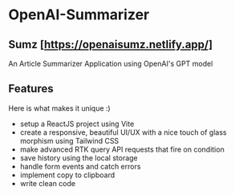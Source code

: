 # OpenAI-Summarizer
## Sumz [https://openaisumz.netlify.app/]
An Article Summarizer Application using OpenAI's GPT model
## Features
Here is what makes it unique :)

* setup a ReactJS project using Vite
* create a responsive, beautiful UI/UX with a nice touch of glass morphism using Tailwind CSS
* make advanced RTK query API requests that fire on condition
* save history using the local storage
* handle form events and catch errors
* implement copy to clipboard
* write clean code
